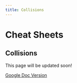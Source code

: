 ```yaml
---
title: Collisions
---
```

# Cheat Sheets <Badge text="not finished" type="warning"/>

## Collisions

This page will be updated soon!

[Google Doc Version](https://docs.google.com/document/d/1vaThCqWBqKi2beJ3zKQqX2CU2ELV_73Xe-9paEcthN0/edit?usp=sharing)